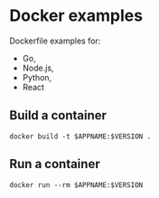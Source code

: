 # Docker examples

Dockerfile examples for: 
- Go, 
- Node.js, 
- Python, 
- React

## Build a container

```shell
docker build -t $APPNAME:$VERSION .
```

## Run a container

```shell
docker run --rm $APPNAME:$VERSION 
```
